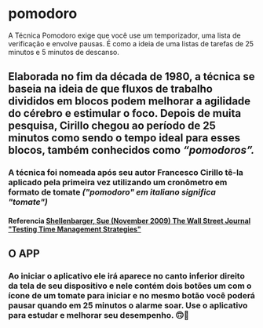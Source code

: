 # pomodoro
A Técnica Pomodoro exige que você use um temporizador, uma lista de verificação e envolve pausas.  É como a ideia de uma listas de tarefas de 25 minutos e 5 minutos de descanso.

## Elaborada no fim da década de 1980, a técnica se baseia na ideia de que fluxos de trabalho divididos em blocos podem melhorar a agilidade do cérebro e estimular o foco. Depois de muita pesquisa, Cirillo chegou ao período de 25 minutos como sendo o tempo ideal para esses blocos, também conhecidos como _“pomodoros”._

### A técnica foi nomeada após seu autor Francesco Cirillo tê-la aplicado pela primeira vez utilizando um cronômetro em formato de tomate _("pomodoro" em italiano significa "tomate")_

#### Referencia [Shellenbarger, Sue (November 2009) The Wall Street Journal "Testing Time Management Strategies"](https://www.wsj.com/articles/SB10001424052748704538404574541590534797908)

## O APP
### Ao iniciar o aplicativo ele irá aparece no canto inferior direito da tela de seu dispositivo e nele contém dois botões um com o ícone de um tomate para iniciar e no mesmo botão você poderá pausar quando em 25 minutos o alarme soar. Use o aplicativo para estudar e melhorar seu desempenho.  🙃🍅
